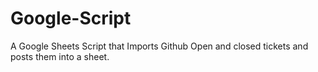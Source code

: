 # Google-Script
A Google Sheets Script that Imports Github Open and closed tickets and posts them into a sheet.
